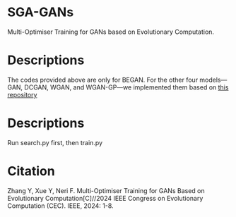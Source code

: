 
# SGA-GANs
Multi-Optimiser Training for GANs based on Evolutionary Computation.

# Descriptions
The codes provided above are only for BEGAN. For the other four models—GAN, DCGAN, WGAN, and WGAN-GP—we implemented them based on [this repository](https://github.com/eriklindernoren/PyTorch-GAN)

# Descriptions
Run search.py first, then train.py

# Citation
Zhang Y, Xue Y, Neri F. Multi-Optimiser Training for GANs Based on Evolutionary Computation[C]//2024 IEEE Congress on Evolutionary Computation (CEC). IEEE, 2024: 1-8.
